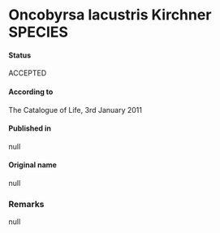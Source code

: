 # Oncobyrsa lacustris Kirchner SPECIES

#### Status
ACCEPTED

#### According to
The Catalogue of Life, 3rd January 2011

#### Published in
null

#### Original name
null

### Remarks
null
